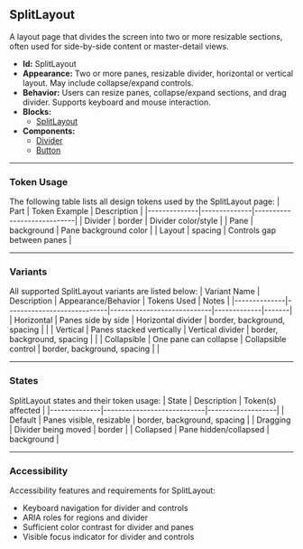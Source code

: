 ## SplitLayout
A layout page that divides the screen into two or more resizable sections, often used for side-by-side content or master-detail views.
- **Id:** SplitLayout
- **Appearance:** Two or more panes, resizable divider, horizontal or vertical layout. May include collapse/expand controls.
- **Behavior:** Users can resize panes, collapse/expand sections, and drag divider. Supports keyboard and mouse interaction.
- **Blocks:**
  - [SplitLayout](../blocks/SplitLayout.md)
- **Components:**
  - [Divider](../components/Divider.md)
  - [Button](../components/Button.md)

---

### Token Usage
The following table lists all design tokens used by the SplitLayout page:
| Part         | Token Example | Description                |
|--------------|--------------|----------------------------|
| Divider      | border       | Divider color/style        |
| Pane         | background   | Pane background color      |
| Layout       | spacing      | Controls gap between panes |

---

### Variants
All supported SplitLayout variants are listed below:
| Variant Name | Description                | Appearance/Behavior         | Tokens Used | Notes |
|--------------|----------------------------|----------------------------|-------------|-------|
| Horizontal   | Panes side by side         | Horizontal divider         | border, background, spacing | |
| Vertical     | Panes stacked vertically   | Vertical divider           | border, background, spacing | |
| Collapsible  | One pane can collapse      | Collapsible control        | border, background, spacing | |

---

### States
SplitLayout states and their token usage:
| State        | Description                | Token(s) affected |
|--------------|----------------------------|-------------------|
| Default      | Panes visible, resizable   | border, background, spacing |
| Dragging     | Divider being moved        | border             |
| Collapsed    | Pane hidden/collapsed      | background         |

---

### Accessibility
Accessibility features and requirements for SplitLayout:
- Keyboard navigation for divider and controls
- ARIA roles for regions and divider
- Sufficient color contrast for divider and panes
- Visible focus indicator for divider and controls
